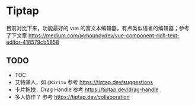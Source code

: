 # Tiptap

目前对比下来，功能最好的 vue 的富文本编辑器，有点类似语雀的编辑器；参考了下文章 https://medium.com/@mounoydev/vue-component-rich-text-editor-418579cb5858

## TODO

- TOC
- 艾特某人，如 `@Kirito` 参考 https://tiptap.dev/suggestions
- 卡片拖拽，Drag Handle 参考 https://tiptap.dev/drag-handle
- 多人协作？ 参考 https://tiptap.dev/collaboration

